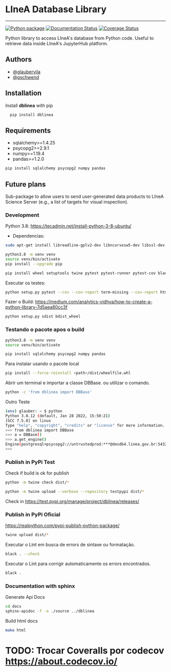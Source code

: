 # LIneA Database Library

---

[![Python package](https://github.com/linea-it/dblinea/actions/workflows/python-package.yml/badge.svg?branch=main)](https://github.com/linea-it/dblinea/actions/workflows/python-package.yml)
[![Documentation Status](https://readthedocs.org/projects/dblinea/badge/?version=latest)](https://dblinea.readthedocs.io/en/latest/?badge=latest)
[![Coverage Status](https://coveralls.io/repos/github/linea-it/dblinea/badge.svg?branch=main)](https://coveralls.io/github/linea-it/dblinea?branch=main)



Python library to access LIneA's database from Python code.
Useful to retrieve data inside LIneA's JupyterHub platform.

## Authors

* [@glaubervila](https://github.com/glaubervila)
* [@gschwend](https://www.github.com/gschwend)

## Installation

Install **dblinea** with pip

```bash
  pip install dblinea
```

## Requirements

* sqlalchemy>=1.4.25
* psycopg2>=2.9.1
* numpy>=1.19.4
* pandas>=1.2.0

```bash
pip install sqlalchemy psycopg2 numpy pandas
```

## Future plans

Sub-package to allow users to send user-generated data products to LIneA Science Server (e.g., a list of targets for visual inspection).

### Development

Python 3.8: <https://tecadmin.net/install-python-3-8-ubuntu/>

* Dependencias:

```bash
sudo apt-get install libreadline-gplv2-dev libncursesw5-dev libssl-dev libsqlite3-dev tk-dev libgdbm-dev libc6-dev libbz2-dev libffi-dev zlib1g-dev liblzma-dev
```

```bash
python3.8 -m venv venv
source venv/bin/activate
pip install --upgrade pip
```

```bash
pip install wheel setuptools twine pytest pytest-runner pytest-cov black
```

Executar os testes:

```bash
python setup.py pytest --cov --cov-report term-missing --cov-report html
```

Fazer o Build: <https://medium.com/analytics-vidhya/how-to-create-a-python-library-7d5aea80cc3f>

```bash
python setup.py sdist bdist_wheel
```

### Testando o pacote apos o build

```bash
python3.8 -m venv venv
source venv/bin/activate
```

```bash
pip install sqlalchemy psycopg2 numpy pandas
```

Para instalar usando o pacote local

```bash
pip install --force-reinstall <path>/dist/wheelfile.whl
```

Abrir um terminal e importar a classe DBBase. ou utilizar o comando.

```bash
python -c 'from dblinea import DBBase'
```

Outro Teste

```bash
(env) glauber: ~ $ python 
Python 3.8.12 (default, Jan 28 2022, 15:50:21) 
[GCC 7.5.0] on linux
Type "help", "copyright", "credits" or "license" for more information.
>>> from dblinea import DBBase
>>> a = DBBase()
>>> a.get_engine()
Engine(postgresql+psycopg2://untrustedprod:***@desdb4.linea.gov.br:5432/prod_gavo)
>>> 

```

### Publish in PyPi Test

Check if build is ok for publish

```bash
python -m twine check dist/*
```

```bash
python -m twine upload --verbose --repository testpypi dist/*
```

Check in <https://test.pypi.org/manage/project/dblinea/releases/>

### Publish in PyPi Oficial

<https://realpython.com/pypi-publish-python-package/>

```bash
twine upload dist/*
```

Executar o Lint em busca de errors de sintaxe ou formatação.

```bash
black . --check
```

Executar o Lint para corrigir automaticamente os errors encontrados.

```bash
black .
```

<!-- ```bash
flake8 . --count  --max-complexity=10 --max-line-length=127 --statistics
``` -->

### Documentation with sphinx

Generate Api Docs

```bash
cd docs
sphinx-apidoc -f -o ./source ../dblinea
```

Build html docs

```bash
make html
```

# TODO: Trocar Coveralls por codecov <https://about.codecov.io/>
